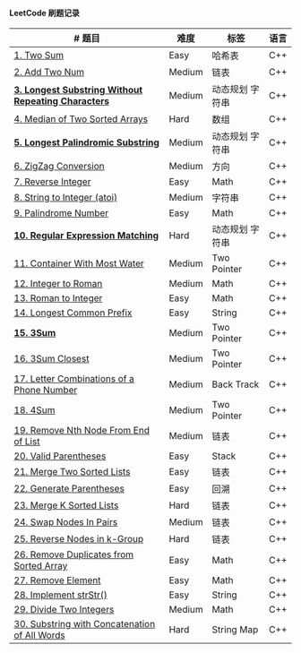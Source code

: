 #### LeetCode 刷题记录

|  # 题目   | 难度  | 标签 | 语言 |
|  ----  | ----  | ---- | ---- |
|  [1. Two Sum](https://github.com/Lancelot0902/LeetCode/blob/master/leetcode/1.TwoSum/solution.md) | Easy |  哈希表   |  C++    |
|  [2. Add Two Num](https://github.com/Lancelot0902/LeetCode/blob/master/leetcode/2.addTwoNum/solution.md) | Medium | 链表    | C++     |
| [**3. Longest Substring Without Repeating Characters**](https://github.com/Lancelot0902/LeetCode/blob/master/leetcode/3.theLWRC/solution.md)|Medium|动态规划 字符串|C++|
|  [4. Median of Two Sorted Arrays](https://github.com/Lancelot0902/LeetCode/blob/master/leetcode/4.mediaOfTwoSortArray/solution.cpp)|Hard|数组|C++|
|  [**5. Longest Palindromic Substring**](https://github.com/Lancelot0902/LeetCode/blob/master/leetcode/5.LongestPalindromicSubstring/solution.md)|Medium|动态规划 字符串|C++|
|  [6. ZigZag Conversion](https://github.com/Lancelot0902/LeetCode/blob/master/leetcode/6.ZigZagConversion/solution.md)|Medium|方向|C++|
|[7. Reverse Integer](https://github.com/Lancelot0902/LeetCode/blob/master/leetcode/7.ReverseInteger/solution.md)|Easy|Math|C++|
|[8. String to Integer (atoi)](https://github.com/Lancelot0902/LeetCode/blob/master/leetcode/8.StringToInteger/solution.md)|Medium|字符串|C++|
|[9. Palindrome Number](https://github.com/Lancelot0902/LeetCode/blob/master/leetcode/9.PalindromeNumber/solution.md)|Easy|Math|C++|
|[**10. Regular Expression Matching**](https://github.com/Lancelot0902/LeetCode/blob/master/leetcode/10.RegularExpressionMatching/solution.md)|Hard|动态规划 字符串|C++|
|[11. Container With Most Water](https://github.com/Lancelot0902/LeetCode/blob/master/leetcode/11.ContainerWithMostWater/solution.md)|Medium|Two Pointer|C++|
|[12. Integer to Roman](https://github.com/Lancelot0902/LeetCode/blob/master/leetcode/12.IntegerToRoman/solution.md)|Medium|Math|C++|
|[13. Roman to Integer](https://github.com/Lancelot0902/LeetCode/blob/master/leetcode/13.RomanToInteger/solution.md)|Easy|Math|C++|
|[14. Longest Common Prefix](https://github.com/Lancelot0902/LeetCode/blob/master/leetcode/14.LongestCommonPrefix/solution.md)|Easy|String|C++|
|[**15. 3Sum**](https://github.com/Lancelot0902/LeetCode/blob/master/leetcode/15.3Sum/solution.md)|Medium|Two Pointer|C++|
|[16. 3Sum Closest](https://github.com/Lancelot0902/LeetCode/blob/master/leetcode/16.3SumClosest/solution.md)|Medium|Two Pointer|C++|
|[17. Letter Combinations of a Phone Number](https://github.com/Lancelot0902/LeetCode/blob/master/leetcode/17.LetterCombination/solution.md)|Medium|Back Track|C++|
|[18. 4Sum](https://github.com/Lancelot0902/LeetCode/blob/master/leetcode/18.4Sum/solution.md)|Medium|Two Pointer|C++|
|[19. Remove Nth Node From End of List](https://github.com/Lancelot0902/LeetCode/blob/master/leetcode/19.RemoveNthNodeFromEndofList/solution.md)|Medium|链表|C++|
|[20. Valid Parentheses](https://github.com/Lancelot0902/LeetCode/blob/master/leetcode/20.ValidParentheses/solution.md)|Easy|Stack|C++|
|[21. Merge Two Sorted Lists](https://github.com/Lancelot0902/LeetCode/blob/master/leetcode/21.MergeTwoSortedLists/solution.md)|Easy|链表|C++|
|[22. Generate Parentheses](https://github.com/Lancelot0902/LeetCode/blob/master/leetcode/22.GenerateParentheses/solution.md)|Easy|回溯|C++|
|[23. Merge K Sorted Lists](https://github.com/Lancelot0902/LeetCode/blob/master/leetcode/23.MergeKSortedLists/solution.md)|Hard|链表|C++|
|[24. Swap Nodes In Pairs](https://github.com/Lancelot0902/LeetCode/blob/master/leetcode/24.SwapNodesinPairs/solution.md)|Medium|链表|C++|
|[25. Reverse Nodes in k-Group](https://github.com/Lancelot0902/LeetCode/blob/master/leetcode/25.ReverseNodesink-Group/solution.md)|Hard|链表|C++|
|[26. Remove Duplicates from Sorted Array](https://github.com/Lancelot0902/LeetCode/blob/master/leetcode/26.RemoveDuplicatesfromSortedArray/solution.md)|Easy|Math|C++|
|[27. Remove Element](https://github.com/Lancelot0902/LeetCode/blob/master/leetcode/27.RemoveElement/solution.md)|Easy|Math|C++|
|[28. Implement strStr()](https://github.com/Lancelot0902/LeetCode/blob/master/leetcode/28.ImplementStr/solution.md)|Easy|String|C++|
|[29. Divide Two Integers](https://github.com/Lancelot0902/LeetCode/blob/master/leetcode/29.DivideTwoInteger/solution.md)|Medium|Math|C++|
|[30. Substring with Concatenation of All Words](https://github.com/Lancelot0902/LeetCode/blob/master/leetcode/30.SubstringwithConcatenationofAllWords/solution.md)|Hard|String Map|C++|

